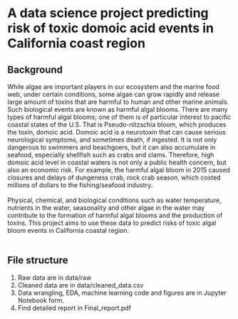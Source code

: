 # A data science project predicting risk of toxic domoic acid events in California coast region
## Background
  While algae are important players in our ecosystem and the marine food web, under certain conditions, some algae can grow rapidly and release large amount of toxins that are harmful to human and other marine animals. Such biological events are known as harmful algal blooms. There are many types of harmful algal blooms; one of them is of particular interest to pacific coastal states of the U.S. That is Pseudo-nitzschia bloom, which produces the toxin, domoic acid. Domoic acid is a neurotoxin that can cause serious neurological symptoms, and sometimes death, if ingested. It is not only dangerous to swimmers and beachgoers, but it can also accumulate in seafood, especially shellfish such as crabs and clams. Therefore, high domoic acid level in coastal waters is not only a public health concern, but also an economic risk. For example, the harmful algal bloom in 2015 caused closures and delays of dungeness crab, rock crab season, which costed millions of dollars to the fishing/seafood industry.<br><br>
  Physical, chemical, and biological conditions such as water temperature, nutrients in the water, seasonality and other algae in the water may contribute to the formation of harmful algal blooms and the production of toxins. This project aims to use these data to predict risks of toxic algal bloom events in California coastal region.<br><br>
## File structure
1. Raw data are in data/raw<br>
2. Cleaned data are in data/cleaned_data.csv<br>
3. Data wrangling, EDA, machine learning code and figures are in Jupyter Notebook form.<br>
4. Find detailed report in Final_report.pdf
